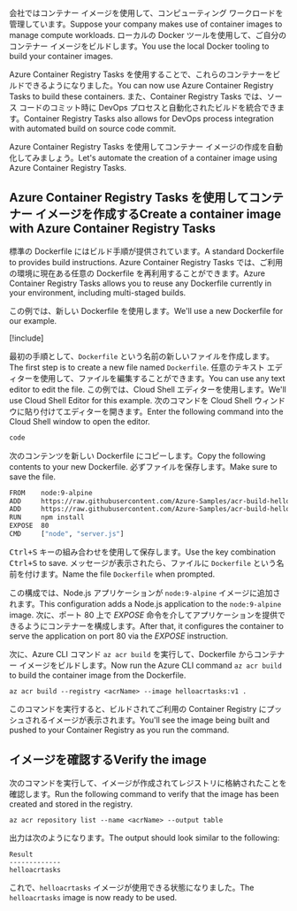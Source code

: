 <span data-ttu-id="208bc-101">会社ではコンテナー イメージを使用して、コンピューティング ワークロードを管理しています。</span><span class="sxs-lookup"><span data-stu-id="208bc-101">Suppose your company makes use of container images to manage compute workloads.</span></span> <span data-ttu-id="208bc-102">ローカルの Docker ツールを使用して、ご自分のコンテナー イメージをビルドします。</span><span class="sxs-lookup"><span data-stu-id="208bc-102">You use the local Docker tooling to build your container images.</span></span>

<span data-ttu-id="208bc-103">Azure Container Registry Tasks を使用することで、これらのコンテナーをビルドできるようになりました。</span><span class="sxs-lookup"><span data-stu-id="208bc-103">You can now use Azure Container Registry Tasks to build these containers.</span></span> <span data-ttu-id="208bc-104">また、Container Registry Tasks では、ソース コードのコミット時に DevOps プロセスと自動化されたビルドを統合できます。</span><span class="sxs-lookup"><span data-stu-id="208bc-104">Container Registry Tasks also allows for DevOps process integration with automated build on source code commit.</span></span>

<span data-ttu-id="208bc-105">Azure Container Registry Tasks を使用してコンテナー イメージの作成を自動化してみましょう。</span><span class="sxs-lookup"><span data-stu-id="208bc-105">Let's automate the creation of a container image using Azure Container Registry Tasks.</span></span>

## <a name="create-a-container-image-with-azure-container-registry-tasks"></a><span data-ttu-id="208bc-106">Azure Container Registry Tasks を使用してコンテナー イメージを作成する</span><span class="sxs-lookup"><span data-stu-id="208bc-106">Create a container image with Azure Container Registry Tasks</span></span>

<span data-ttu-id="208bc-107">標準の Dockerfile にはビルド手順が提供されています。</span><span class="sxs-lookup"><span data-stu-id="208bc-107">A standard Dockerfile to provides build instructions.</span></span> <span data-ttu-id="208bc-108">Azure Container Registry Tasks では、ご利用の環境に現在ある任意の Dockerfile を再利用することができます。</span><span class="sxs-lookup"><span data-stu-id="208bc-108">Azure Container Registry Tasks allows you to reuse any Dockerfile currently in your environment, including multi-staged builds.</span></span>

<span data-ttu-id="208bc-109">この例では、新しい Dockerfile を使用します。</span><span class="sxs-lookup"><span data-stu-id="208bc-109">We'll use a new Dockerfile for our example.</span></span>

<!-- Activate the sandbox -->
[!include[](../../../includes/azure-sandbox-activate.md)]

<span data-ttu-id="208bc-110">最初の手順として、`Dockerfile` という名前の新しいファイルを作成します。</span><span class="sxs-lookup"><span data-stu-id="208bc-110">The first step is to create a new file named `Dockerfile`.</span></span> <span data-ttu-id="208bc-111">任意のテキスト エディターを使用して、ファイルを編集することができます。</span><span class="sxs-lookup"><span data-stu-id="208bc-111">You can use any text editor to edit the file.</span></span> <span data-ttu-id="208bc-112">この例では、Cloud Shell エディターを使用します。</span><span class="sxs-lookup"><span data-stu-id="208bc-112">We'll use Cloud Shell Editor for this example.</span></span> <span data-ttu-id="208bc-113">次のコマンドを Cloud Shell ウィンドウに貼り付けてエディターを開きます。</span><span class="sxs-lookup"><span data-stu-id="208bc-113">Enter the following command into the Cloud Shell window to open the editor.</span></span>

```bash
code
```

<span data-ttu-id="208bc-114">次のコンテンツを新しい Dockerfile にコピーします。</span><span class="sxs-lookup"><span data-stu-id="208bc-114">Copy the following contents to your new Dockerfile.</span></span> <span data-ttu-id="208bc-115">必ずファイルを保存します。</span><span class="sxs-lookup"><span data-stu-id="208bc-115">Make sure to save the file.</span></span>

```bash
FROM    node:9-alpine
ADD     https://raw.githubusercontent.com/Azure-Samples/acr-build-helloworld-node/master/package.json /
ADD     https://raw.githubusercontent.com/Azure-Samples/acr-build-helloworld-node/master/server.js /
RUN     npm install
EXPOSE  80
CMD     ["node", "server.js"]
```

<span data-ttu-id="208bc-116"><kbd>Ctrl+S</kbd> キーの組み合わせを使用して保存します。</span><span class="sxs-lookup"><span data-stu-id="208bc-116">Use the key combination <kbd>Ctrl+S</kbd> to save.</span></span> <span data-ttu-id="208bc-117">メッセージが表示されたら、ファイルに `Dockerfile` という名前を付けます。</span><span class="sxs-lookup"><span data-stu-id="208bc-117">Name the file `Dockerfile` when prompted.</span></span>

<span data-ttu-id="208bc-118">この構成では、Node.js アプリケーションが `node:9-alpine` イメージに追加されます。</span><span class="sxs-lookup"><span data-stu-id="208bc-118">This configuration adds a Node.js application to the `node:9-alpine` image.</span></span> <span data-ttu-id="208bc-119">次に、ポート 80 上で *EXPOSE* 命令を介してアプリケーションを提供できるようにコンテナーを構成します。</span><span class="sxs-lookup"><span data-stu-id="208bc-119">After that, it configures the container to serve the application on port 80 via the *EXPOSE* instruction.</span></span>

<span data-ttu-id="208bc-120">次に、Azure CLI コマンド `az acr build` を実行して、Dockerfile からコンテナー イメージをビルドします。</span><span class="sxs-lookup"><span data-stu-id="208bc-120">Now run the Azure CLI command `az acr build` to build the container image from the Dockerfile.</span></span>

```azurecli
az acr build --registry <acrName> --image helloacrtasks:v1 .
```

<span data-ttu-id="208bc-121">このコマンドを実行すると、ビルドされてご利用の Container Registry にプッシュされるイメージが表示されます。</span><span class="sxs-lookup"><span data-stu-id="208bc-121">You'll see the image being built and pushed to your Container Registry as you run the command.</span></span>

## <a name="verify-the-image"></a><span data-ttu-id="208bc-122">イメージを確認する</span><span class="sxs-lookup"><span data-stu-id="208bc-122">Verify the image</span></span>

<span data-ttu-id="208bc-123">次のコマンドを実行して、イメージが作成されてレジストリに格納されたことを確認します。</span><span class="sxs-lookup"><span data-stu-id="208bc-123">Run the following command to verify that the image has been created and stored in the registry.</span></span>

```azurecli
az acr repository list --name <acrName> --output table
```

<span data-ttu-id="208bc-124">出力は次のようになります。</span><span class="sxs-lookup"><span data-stu-id="208bc-124">The output should look similar to the following:</span></span>

```console
Result
-------------
helloacrtasks
```

<span data-ttu-id="208bc-125">これで、`helloacrtasks` イメージが使用できる状態になりました。</span><span class="sxs-lookup"><span data-stu-id="208bc-125">The `helloacrtasks` image is now ready to be used.</span></span>
